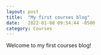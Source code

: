 ```yaml
---
layout: post
title:  "My first courses blog"
date:   2022-01-08 09:54:44 -0500
category: Courses
---
```

Welcome to my first courses blog!